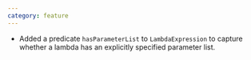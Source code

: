```yaml
---
category: feature
---
```

* Added a predicate `hasParameterList` to `LambdaExpression` to capture whether a lambda has an explicitly specified parameter list.
